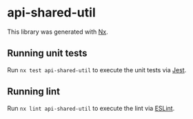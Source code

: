 # api-shared-util

This library was generated with [Nx](https://nx.dev).

## Running unit tests

Run `nx test api-shared-util` to execute the unit tests via [Jest](https://jestjs.io).

## Running lint

Run `nx lint api-shared-util` to execute the lint via [ESLint](https://eslint.org/).
